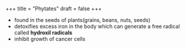 +++
title = "Phytates"
draft = false
+++

-   found in the seeds of plants(grains, beans, nuts, seeds)
-   detoxifies excess iron in the body which can generate a free radical called **hydroxil radicals**
-   inhibit growth of cancer cells
